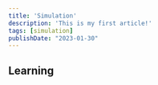 ```yaml
---
title: 'Simulation'
description: 'This is my first article!'
tags: [simulation]
publishDate: "2023-01-30"
---
```


## Learning